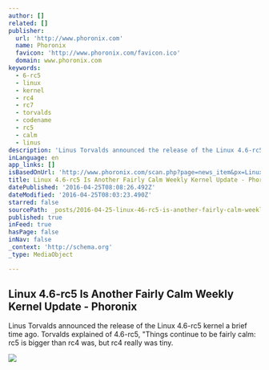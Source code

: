```yaml
---
author: []
related: []
publisher:
  url: 'http://www.phoronix.com'
  name: Phoronix
  favicon: 'http://www.phoronix.com/favicon.ico'
  domain: www.phoronix.com
keywords:
  - 6-rc5
  - linux
  - kernel
  - rc4
  - rc7
  - torvalds
  - codename
  - rc5
  - calm
  - linus
description: 'Linus Torvalds announced the release of the Linux 4.6-rc5 kernel a brief time ago. Torvalds explained of 4.6-rc5, "Things continue to be fairly calm: rc5 is bigger than rc4 was, but rc4 really was tiny.'
inLanguage: en
app_links: []
isBasedOnUrl: 'http://www.phoronix.com/scan.php?page=news_item&px=Linux-4.6-rc5-Kernel-Released'
title: Linux 4.6-rc5 Is Another Fairly Calm Weekly Kernel Update - Phoronix
datePublished: '2016-04-25T08:08:26.492Z'
dateModified: '2016-04-25T08:03:23.490Z'
starred: false
sourcePath: _posts/2016-04-25-linux-46-rc5-is-another-fairly-calm-weekly-kernel-update-.md
published: true
inFeed: true
hasPage: false
inNav: false
_context: 'http://schema.org'
_type: MediaObject

---
```

<article style=""><h1>Linux 4.6-rc5 Is Another Fairly Calm Weekly Kernel Update - Phoronix</h1><p>Linus Torvalds announced the release of the Linux 4.6-rc5 kernel a brief time ago. Torvalds explained of 4.6-rc5, "Things continue to be fairly calm: rc5 is bigger than rc4 was, but rc4 really was tiny.</p><img src="http://www.phoronix.com/assets/categories/linuxkernel.jpg" /></article>